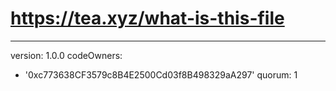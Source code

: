 # https://tea.xyz/what-is-this-file
---
version: 1.0.0
codeOwners:
  - '0xc773638CF3579c8B4E2500Cd03f8B498329aA297'
quorum: 1
